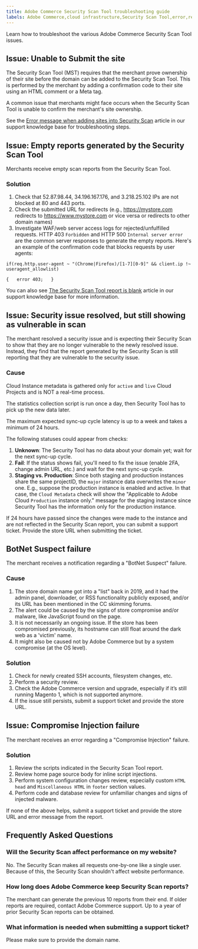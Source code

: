 ```yaml
---
title: Adobe Commerce Security Scan Tool troubleshooting guide
labels: Adobe Commerce,cloud infrastructure,Security Scan Tool,error,report,admin,troubleshooting,Magento,on-premises
---
```


Learn how to troubleshoot the various Adobe Commerce Security Scan Tool issues.

## Issue: Unable to Submit the site

The Security Scan Tool (MST) requires that the merchant prove ownership of their site before the domain can be added to the Security Scan Tool. This is performed by the merchant by adding a confirmation code to their site using an HTML comment or a Meta tag.

A common issue that merchants might face occurs when the Security Scan Tool is unable to confirm the merchant's site ownership.

See the [Error message when adding sites into Security Scan](https://support.magento.com/hc/en-us/articles/4531353024013) article in our support knowledge base for troubleshooting steps.

## Issue: Empty reports generated by the Security Scan Tool

Merchants receive empty scan reports from the Security Scan Tool.

### Solution

1. Check that 52.87.98.44, 34.196.167.176, and 3.218.25.102 IPs are not blocked at 80 and 443 ports.
1. Check the submitted URL for redirects (e.g., https://mystore.com redirects to https://www.mystore.com or vice versa or redirects to other domain names)
1. Investigate WAF/web server access logs for rejected/unfulfilled requests. HTTP 403 `Forbidden` and HTTP 500 `Internal server error` are the common server responses to generate the empty reports. Here's an example of the confirmation code that blocks requests by user agents:

```code block
if(req.http.user-agent ~ "(Chrome|Firefox)/[1-7][0-9]" && client.ip !~ useragent_allowlist)

{   error 403;   }
```

You can also see [The Security Scan Tool report is blank](https://support.magento.com/hc/en-us/articles/360029224131-The-Security-Scan-Tool-report-is-blank) article in our support knowledge base for more information.

## Issue: Security issue resolved, but still showing as vulnerable in scan

The merchant resolved a security issue and is expecting their Security Scan to show that they are no longer vulnerable to the newly resolved issue. Instead, they find that the report generated by the Security Scan is still reporting that they are vulnerable to the security issue.

### Cause

Cloud Instance metadata is gathered only for `active` and `live` Cloud Projects and is NOT a real-time process.

The statistics collection script is run once a day, then Security Tool has to pick up the new data later.

The maximum expected sync-up cycle latency is up to a week and takes a minimum of 24 hours.

The following statuses could appear from checks:

1. **Unknown**: The Security Tool has no data about your domain yet; wait for the next sync-up cycle.
1. **Fail**: If the status shows fail, you'll need to fix the issue (enable 2FA, change admin URL, etc.) and wait for the next sync-up cycle.
1. **Staging vs. Production**: Since both staging and production instances share the same projectID, the `major` instance data overwrites the `minor` one. E.g., suppose the production instance is enabled and active. In that case, the `Cloud Metadata` check will show the "Applicable to Adobe Cloud `Production` instance only." message for the staging instance since Security Tool has the information only for the production instance.

If 24 hours have passed since the changes were made to the instance and are not reflected in the Security Scan report, you can submit a support ticket. Provide the store URL when submitting the ticket.

## BotNet Suspect failure

The merchant receives a notification regarding a "BotNet Suspect" failure.

### Cause

1. The store domain name got into a "list" back in 2019, and it had the admin panel, downloader, or RSS functionality publicly exposed, and/or its URL has been mentioned in the CC skimming forums.
1. The alert could be caused by the signs of store compromise and/or malware, like JavaScript found on the page.
1. It is not necessarily an ongoing issue. If the store has been compromised previously, its hostname can still float around the dark web as a 'victim' name.
1. It might also be caused not by Adobe Commerce but by a system compromise (at the OS level).

### Solution

1. Check for newly created SSH accounts, filesystem changes, etc.
1. Perform a security review.
1. Check the Adobe Commerce version and upgrade, especially if it’s still running Magento 1, which is not supported anymore.
1. If the issue still persists, submit a support ticket and provide the store URL.

## Issue: Compromise Injection failure

The merchant receives an error regarding a "Compromise Injection" failure.

### Solution

1. Review the scripts indicated in the Security Scan Tool report.
1. Review home page source body for inline script injections.
1. Perform system configuration changes review, especially custom `HTML head` and `Miscellaneous HTML` in `footer` section values.
1. Perform code and database review for unfamiliar changes and signs of injected malware.

If none of the above helps, submit a support ticket and provide the store URL and error message from the report.

## Frequently Asked Questions

### Will the Security Scan affect performance on my website?

No. The Security Scan makes all requests one-by-one like a single user. Because of this, the Security Scan shouldn't affect website performance.

### How long does Adobe Commerce keep Security Scan reports?

The merchant can generate the previous 10 reports from their end. If older reports are required, contact Adobe Commerce support. Up to a year of prior Security Scan reports can be obtained.

### What information is needed when submitting a support ticket?

Please make sure to provide the domain name.
